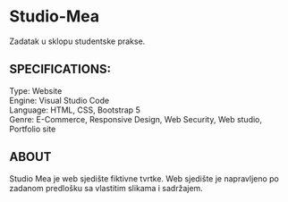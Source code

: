 # Studio-Mea
Zadatak u sklopu studentske prakse.
  
## SPECIFICATIONS:
  
Type: Website  
Engine: Visual Studio Code  
Language: HTML, CSS, Bootstrap 5  
Genre: E-Commerce, Responsive Design, Web Security, Web studio, Portfolio site
  
## ABOUT  
Studio Mea je web sjedište fiktivne tvrtke. 
Web sjedište je napravljeno po zadanom predlošku sa vlastitim slikama i sadržajem. 
